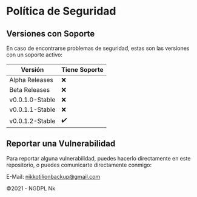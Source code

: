 # Política de Seguridad

## Versiones con Soporte

En caso de encontrarse problemas de seguridad, estas son las versiones con un soporte activo:

|     Versión      |    Tiene Soporte   |
| ---------------- | ------------------ |
|  Alpha Releases  |         :x:        |
|   Beta Releases  |         :x:        |
| v0.0.1.0-Stable  |         :x:        |
| v0.0.1.1-Stable  |         :x:        |
| v0.0.1.2-Stable  | :heavy_check_mark: |

## Reportar una Vulnerabilidad

Para reportar alguna vulnerabilidad, puedes hacerlo directamente en este repositorio, o puedes comunicarte directamente conmigo:

E-Mail: nikkotilionbackup@gmail.com

©2021 - NGDPL Nk
